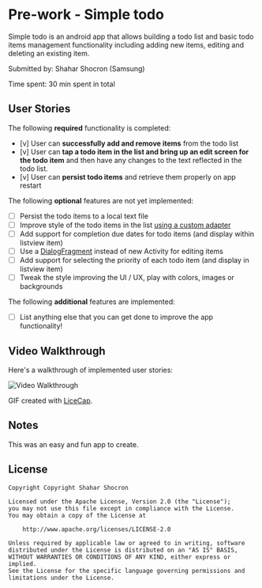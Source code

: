 # Pre-work - Simple todo

Simple todo is an android app that allows building a todo list and basic todo items management functionality
including adding new items, editing and deleting an existing item.

Submitted by: Shahar Shocron (Samsung)

Time spent: 30 min spent in total

## User Stories

The following **required** functionality is completed:

* [v] User can **successfully add and remove items** from the todo list
* [v] User can **tap a todo item in the list and bring up an edit screen for the todo item** and then have any changes to the text reflected in the todo list.
* [v] User can **persist todo items** and retrieve them properly on app restart

The following **optional** features are not yet implemented:

* [ ] Persist the todo items to a local text file
* [ ] Improve style of the todo items in the list [using a custom adapter](http://guides.codepath.com/android/Using-an-ArrayAdapter-with-ListView)
* [ ] Add support for completion due dates for todo items (and display within listview item)
* [ ] Use a [DialogFragment](http://guides.codepath.com/android/Using-DialogFragment) instead of new Activity for editing items
* [ ] Add support for selecting the priority of each todo item (and display in listview item)
* [ ] Tweak the style improving the UI / UX, play with colors, images or backgrounds

The following **additional** features are implemented:

* [ ] List anything else that you can get done to improve the app functionality!

## Video Walkthrough 

Here's a walkthrough of implemented user stories:

<img src='http://i.imgur.com/link/to/your/gif/file.gif' title='Video Walkthrough' width='' alt='Video Walkthrough' />

GIF created with [LiceCap](http://www.cockos.com/licecap/).

## Notes

This was an easy and fun app to create.

## License

    Copyright Copyright Shahar Shocron

    Licensed under the Apache License, Version 2.0 (the "License");
    you may not use this file except in compliance with the License.
    You may obtain a copy of the License at

        http://www.apache.org/licenses/LICENSE-2.0

    Unless required by applicable law or agreed to in writing, software
    distributed under the License is distributed on an "AS IS" BASIS,
    WITHOUT WARRANTIES OR CONDITIONS OF ANY KIND, either express or implied.
    See the License for the specific language governing permissions and
    limitations under the License.
